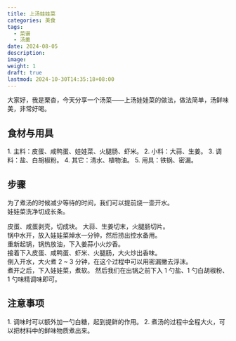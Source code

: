 ```yaml
---
title: 上汤娃娃菜
categories: 美食
tags:
  - 菜谱
  - 汤羹
date: 2024-08-05
description: 
image: 
weight: 1
draft: true
lastmod: 2024-10-30T14:35:18+08:00
---
```

大家好，我是栗杳，今天分享一个汤菜——上汤娃娃菜的做法，做法简单，汤鲜味美，非常好喝。

## 食材与用具

1. 主料：皮蛋、咸鸭蛋、娃娃菜、火腿肠、虾米。
2. 小料：大蒜、生姜。
3. 调料：盐、白胡椒粉。
4. 其它：清水、植物油。
5. 用具：铁锅、密漏。

## 步骤

为了煮汤的时候减少等待的时间，我们可以提前烧一壶开水。  
娃娃菜洗净切成长条。

皮蛋、咸蛋剥壳，切成块。
大蒜、生姜切末，火腿肠切片。  
锅中水开，放入娃娃菜焯水一分钟，然后捞出控水备用。  
重新起锅，锅热放油，下入姜蒜小火炒香。  
接着下入皮蛋、咸鸭蛋、虾米、火腿肠，大火炒出香味。  
倒入开水，大火煮 2 ~ 3 分钟，在这个过程中可以用密漏撇去浮沫。  
煮开之后，下入娃娃菜，煮软。
然后我们在出锅之前下入 1 勺盐、1 勺白胡椒粉、1 勺味精调味即可。

## 注意事项

1. 调味时可以额外加一勺白糖，起到提鲜的作用。
2. 煮汤的过程中全程大火，可以把材料中的鲜味物质煮出来。
